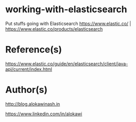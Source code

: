 # working-with-elasticsearch
Put stuffs going with Elasticsearch
https://www.elastic.co/ | https://www.elastic.co/products/elasticsearch

# Reference(s)
https://www.elastic.co/guide/en/elasticsearch/client/java-api/current/index.html

# Author(s)
http://blog.alokawinash.in

https://www.linkedin.com/in/alokawi

